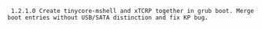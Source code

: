      1.2.1.0 Create tinycore-mshell and xTCRP together in grub boot. Merge boot entries without USB/SATA distinction and fix KP bug.
